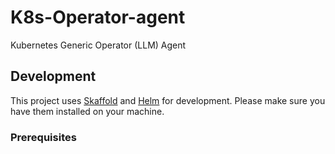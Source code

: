 # K8s-Operator-agent

Kubernetes Generic Operator (LLM) Agent

## Development

This project uses [Skaffold](https://skaffold.dev/) and [Helm](https://helm.sh/) for development. Please make sure you have them installed on your machine.

### Prerequisites
